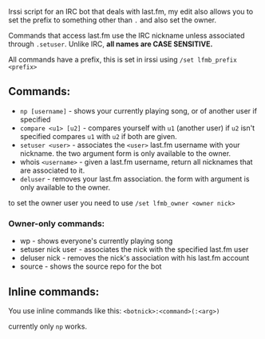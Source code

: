 Irssi script for an IRC bot that deals with last.fm, my edit also allows 
you to set the prefix to something other than `.` and also set the owner.


Commands that access last.fm use the IRC nickname unless associated through
`.setuser`. Unlike IRC, **all names are CASE SENSITIVE.**

All commands have a prefix, this is set in irssi using `/set lfmb_prefix <prefix>`

## Commands:

* `np [username]`     - shows your currently playing song, or of another 
user if specified
* `compare <u1> [u2]`   - compares yourself with `u1` (another user) if 
`u2` isn't specified compares `u1` with `u2` if both are given.
* `setuser <user>`      - associates the `<user>` last.fm username with your nickname. the two argument form is only available to the owner.
* whois `<username>`    - given a last.fm username, return all nicknames 
that are associated to it.
* `deluser`           - removes your last.fm association. the form with 
argument is only available to the owner.

to set the owner user you need to use `/set lfmb_owner <owner nick>`

### Owner-only commands:

* wp                - shows everyone's currently playing song
* setuser nick user - associates the nick with the specified last.fm user
* deluser nick      - removes the nick's association with his last.fm 
account
* source            - shows the source repo for the bot


## Inline commands:

You use inline commands like this:
`<botnick>:<command>(:<arg>)`

currently only `np` works. 
